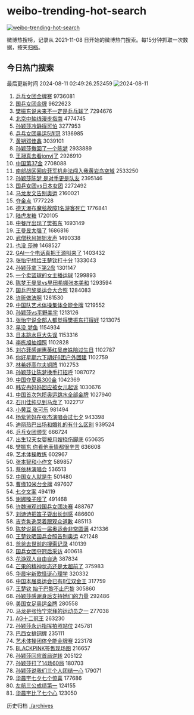 # weibo-trending-hot-search

[![weibo-trending-hot-search](https://github.com/ameizi/weibo-trending-hot-search/actions/workflows/ci.yml/badge.svg)](https://github.com/ameizi/weibo-trending-hot-search/actions/workflows/ci.yml)

微博热搜榜，记录从 2021-11-08 日开始的微博热门搜索。每15分钟抓取一次数据，按天[归档](./archives)。

## 今日热门搜索

<!-- BEGIN --> 
最后更新时间 2024-08-11 02:49:26.252459 
![2024-08-11](https://imgs-storage.s3.us-east-005.backblazeb2.com/20240811/2024-08-11.png?versionId=4_z8fbbed132d73df8689c40f13_f1007f4ba668996ce_d20240810_m184925_c005_v0501021_t0045_u01723315765753) 
1. [乒乓女团金牌赛](https://s.weibo.com/weibo?q=%23%E4%B9%92%E4%B9%93%E5%A5%B3%E5%9B%A2%E9%87%91%E7%89%8C%E8%B5%9B%23&t=31&band_rank=1&Refer=top) 9736081
1. [国乒女团金牌](https://s.weibo.com/weibo?q=%23%E5%9B%BD%E4%B9%92%E5%A5%B3%E5%9B%A2%E9%87%91%E7%89%8C%23&t=31&band_rank=2&Refer=top) 9622623
1. [樊振东说未来不一定是乒乓球了](https://s.weibo.com/weibo?q=%23%E6%A8%8A%E6%8C%AF%E4%B8%9C%E8%AF%B4%E6%9C%AA%E6%9D%A5%E4%B8%8D%E4%B8%80%E5%AE%9A%E6%98%AF%E4%B9%92%E4%B9%93%E7%90%83%E4%BA%86%23&t=31&band_rank=4&Refer=top) 7294676
1. [北京中轴线漫步指南](https://s.weibo.com/weibo?q=%23%E5%8C%97%E4%BA%AC%E4%B8%AD%E8%BD%B4%E7%BA%BF%E6%BC%AB%E6%AD%A5%E6%8C%87%E5%8D%97%23&t=31&band_rank=3&Refer=top) 4774745
1. [孙颖莎冷静得可怕](https://s.weibo.com/weibo?q=%23%E5%AD%99%E9%A2%96%E8%8E%8E%E5%86%B7%E9%9D%99%E5%BE%97%E5%8F%AF%E6%80%95%23&t=31&band_rank=5&Refer=top) 3277953
1. [乒乓女团奥运5连冠](https://s.weibo.com/weibo?q=%23%E4%B9%92%E4%B9%93%E5%A5%B3%E5%9B%A2%E5%A5%A5%E8%BF%905%E8%BF%9E%E5%86%A0%23&t=31&band_rank=6&Refer=top) 3136985
1. [黄朔邓佳鑫](https://s.weibo.com/weibo?q=%E9%BB%84%E6%9C%94%E9%82%93%E4%BD%B3%E9%91%AB&t=31&band_rank=7&Refer=top) 3039101
1. [孙颖莎撤回了一个陈梦](https://s.weibo.com/weibo?q=%23%E5%AD%99%E9%A2%96%E8%8E%8E%E6%92%A4%E5%9B%9E%E4%BA%86%E4%B8%80%E4%B8%AA%E9%99%88%E6%A2%A6%23&t=31&band_rank=7&Refer=top) 2933889
1. [王昶真去看jonyj了](https://s.weibo.com/weibo?q=%23%E7%8E%8B%E6%98%B6%E7%9C%9F%E5%8E%BB%E7%9C%8Bjonyj%E4%BA%86%23&t=31&band_rank=8&Refer=top) 2926910
1. [中国第37金](https://s.weibo.com/weibo?q=%23%E4%B8%AD%E5%9B%BD%E7%AC%AC37%E9%87%91%23&t=31&band_rank=9&Refer=top) 2708088
1. [南部战区回应菲军机非法闯入我黄岩岛空域](https://s.weibo.com/weibo?q=%23%E5%8D%97%E9%83%A8%E6%88%98%E5%8C%BA%E5%9B%9E%E5%BA%94%E8%8F%B2%E5%86%9B%E6%9C%BA%E9%9D%9E%E6%B3%95%E9%97%AF%E5%85%A5%E6%88%91%E9%BB%84%E5%B2%A9%E5%B2%9B%E7%A9%BA%E5%9F%9F%23&t=31&band_rank=10&Refer=top) 2533250
1. [孙颖莎陈梦 是对手更是队友](https://s.weibo.com/weibo?q=%E5%AD%99%E9%A2%96%E8%8E%8E%E9%99%88%E6%A2%A6%20%E6%98%AF%E5%AF%B9%E6%89%8B%E6%9B%B4%E6%98%AF%E9%98%9F%E5%8F%8B&t=31&band_rank=11&Refer=top) 2395146
1. [国乒女团vs日本女团](https://s.weibo.com/weibo?q=%23%E5%9B%BD%E4%B9%92%E5%A5%B3%E5%9B%A2vs%E6%97%A5%E6%9C%AC%E5%A5%B3%E5%9B%A2%23&t=31&band_rank=12&Refer=top) 2272492
1. [马龙发文告别奥运](https://s.weibo.com/weibo?q=%23%E9%A9%AC%E9%BE%99%E5%8F%91%E6%96%87%E5%91%8A%E5%88%AB%E5%A5%A5%E8%BF%90%23&t=31&band_rank=42&Refer=top) 2160021
1. [夺金点](https://s.weibo.com/weibo?q=%E5%A4%BA%E9%87%91%E7%82%B9&t=31&band_rank=41&Refer=top) 1777228
1. [德天瀑布魔毯故障1名游客死亡](https://s.weibo.com/weibo?q=%23%E5%BE%B7%E5%A4%A9%E7%80%91%E5%B8%83%E9%AD%94%E6%AF%AF%E6%95%85%E9%9A%9C1%E5%90%8D%E6%B8%B8%E5%AE%A2%E6%AD%BB%E4%BA%A1%23&t=31&band_rank=13&Refer=top) 1776841
1. [陆虎发糖](https://s.weibo.com/weibo?q=%E9%99%86%E8%99%8E%E5%8F%91%E7%B3%96&t=31&band_rank=14&Refer=top) 1720105
1. [中餐厅出现了樊振东](https://s.weibo.com/weibo?q=%E4%B8%AD%E9%A4%90%E5%8E%85%E5%87%BA%E7%8E%B0%E4%BA%86%E6%A8%8A%E6%8C%AF%E4%B8%9C&t=31&band_rank=15&Refer=top) 1693149
1. [王曼昱太强了](https://s.weibo.com/weibo?q=%E7%8E%8B%E6%9B%BC%E6%98%B1%E5%A4%AA%E5%BC%BA%E4%BA%86&t=31&band_rank=16&Refer=top) 1686816
1. [武僧秋风姐姐发声](https://s.weibo.com/weibo?q=%23%E6%AD%A6%E5%83%A7%E7%A7%8B%E9%A3%8E%E5%A7%90%E5%A7%90%E5%8F%91%E5%A3%B0%23&t=31&band_rank=33&Refer=top) 1490338
1. [也没 莎神](https://s.weibo.com/weibo?q=%E4%B9%9F%E6%B2%A1%20%E8%8E%8E%E7%A5%9E&t=31&band_rank=20&Refer=top) 1468527
1. [GAI一个电话真把王源叫来了](https://s.weibo.com/weibo?q=%23GAI%E4%B8%80%E4%B8%AA%E7%94%B5%E8%AF%9D%E7%9C%9F%E6%8A%8A%E7%8E%8B%E6%BA%90%E5%8F%AB%E6%9D%A5%E4%BA%86%23&t=31&band_rank=18&Refer=top) 1403432
1. [张怡宁想给王楚钦打十分](https://s.weibo.com/weibo?q=%E5%BC%A0%E6%80%A1%E5%AE%81%E6%83%B3%E7%BB%99%E7%8E%8B%E6%A5%9A%E9%92%A6%E6%89%93%E5%8D%81%E5%88%86&t=31&band_rank=36&Refer=top) 1333043
1. [孙颖莎拿下第2盘](https://s.weibo.com/weibo?q=%23%E5%AD%99%E9%A2%96%E8%8E%8E%E6%8B%BF%E4%B8%8B%E7%AC%AC2%E7%9B%98%23&t=31&band_rank=17&Refer=top) 1301147
1. [一个卖篮球的女主播运球](https://s.weibo.com/weibo?q=%E4%B8%80%E4%B8%AA%E5%8D%96%E7%AF%AE%E7%90%83%E7%9A%84%E5%A5%B3%E4%B8%BB%E6%92%AD%E8%BF%90%E7%90%83&t=31&band_rank=19&Refer=top) 1299893
1. [陈梦王曼昱vs早田希娜张本美和](https://s.weibo.com/weibo?q=%23%E9%99%88%E6%A2%A6%E7%8E%8B%E6%9B%BC%E6%98%B1vs%E6%97%A9%E7%94%B0%E5%B8%8C%E5%A8%9C%E5%BC%A0%E6%9C%AC%E7%BE%8E%E5%92%8C%23&t=31&band_rank=21&Refer=top) 1293594
1. [国乒巴黎奥运会大合照](https://s.weibo.com/weibo?q=%23%E5%9B%BD%E4%B9%92%E5%B7%B4%E9%BB%8E%E5%A5%A5%E8%BF%90%E4%BC%9A%E5%A4%A7%E5%90%88%E7%85%A7%23&t=31&band_rank=41&Refer=top) 1284083
1. [许昕做法啊](https://s.weibo.com/weibo?q=%E8%AE%B8%E6%98%95%E5%81%9A%E6%B3%95%E5%95%8A&t=31&band_rank=22&Refer=top) 1261530
1. [中国队艺术体操集体全能金牌](https://s.weibo.com/weibo?q=%23%E4%B8%AD%E5%9B%BD%E9%98%9F%E8%89%BA%E6%9C%AF%E4%BD%93%E6%93%8D%E9%9B%86%E4%BD%93%E5%85%A8%E8%83%BD%E9%87%91%E7%89%8C%23&t=31&band_rank=23&Refer=top) 1219552
1. [孙颖莎vs平野美宇](https://s.weibo.com/weibo?q=%23%E5%AD%99%E9%A2%96%E8%8E%8Evs%E5%B9%B3%E9%87%8E%E7%BE%8E%E5%AE%87%23&t=31&band_rank=24&Refer=top) 1213126
1. [张怡宁说全部人都觉得樊振东打得好](https://s.weibo.com/weibo?q=%23%E5%BC%A0%E6%80%A1%E5%AE%81%E8%AF%B4%E5%85%A8%E9%83%A8%E4%BA%BA%E9%83%BD%E8%A7%89%E5%BE%97%E6%A8%8A%E6%8C%AF%E4%B8%9C%E6%89%93%E5%BE%97%E5%A5%BD%23&t=31&band_rank=25&Refer=top) 1213075
1. [早没 梦鱼](https://s.weibo.com/weibo?q=%E6%97%A9%E6%B2%A1%20%E6%A2%A6%E9%B1%BC&t=31&band_rank=26&Refer=top) 1154934
1. [日本跳水巨大失误](https://s.weibo.com/weibo?q=%E6%97%A5%E6%9C%AC%E8%B7%B3%E6%B0%B4%E5%B7%A8%E5%A4%A7%E5%A4%B1%E8%AF%AF&t=31&band_rank=27&Refer=top) 1153316
1. [李栋旭抽烟照](https://s.weibo.com/weibo?q=%23%E6%9D%8E%E6%A0%8B%E6%97%AD%E6%8A%BD%E7%83%9F%E7%85%A7%23&t=31&band_rank=28&Refer=top) 1102828
1. [刘亦菲感谢惠英红吴彦姝陪过生日](https://s.weibo.com/weibo?q=%23%E5%88%98%E4%BA%A6%E8%8F%B2%E6%84%9F%E8%B0%A2%E6%83%A0%E8%8B%B1%E7%BA%A2%E5%90%B4%E5%BD%A6%E5%A7%9D%E9%99%AA%E8%BF%87%E7%94%9F%E6%97%A5%23&t=31&band_rank=29&Refer=top) 1102787
1. [你好星期六下期好6团户外团建](https://s.weibo.com/weibo?q=%23%E4%BD%A0%E5%A5%BD%E6%98%9F%E6%9C%9F%E5%85%AD%E4%B8%8B%E6%9C%9F%E5%A5%BD6%E5%9B%A2%E6%88%B7%E5%A4%96%E5%9B%A2%E5%BB%BA%23&t=31&band_rank=30&Refer=top) 1102759
1. [林希妤高尔夫铜牌](https://s.weibo.com/weibo?q=%23%E6%9E%97%E5%B8%8C%E5%A6%A4%E9%AB%98%E5%B0%94%E5%A4%AB%E9%93%9C%E7%89%8C%23&t=31&band_rank=31&Refer=top) 1102753
1. [孙颖莎让陈梦换手打招呼](https://s.weibo.com/weibo?q=%23%E5%AD%99%E9%A2%96%E8%8E%8E%E8%AE%A9%E9%99%88%E6%A2%A6%E6%8D%A2%E6%89%8B%E6%89%93%E6%8B%9B%E5%91%BC%23&t=31&band_rank=38&Refer=top) 1087072
1. [中国夺夏奥300金](https://s.weibo.com/weibo?q=%23%E4%B8%AD%E5%9B%BD%E5%A4%BA%E5%A4%8F%E5%A5%A5300%E9%87%91%23&t=31&band_rank=48&Refer=top) 1042369
1. [韩安冉妈妈回应被女儿起诉](https://s.weibo.com/weibo?q=%23%E9%9F%A9%E5%AE%89%E5%86%89%E5%A6%88%E5%A6%88%E5%9B%9E%E5%BA%94%E8%A2%AB%E5%A5%B3%E5%84%BF%E8%B5%B7%E8%AF%89%23&t=31&band_rank=44&Refer=top) 1030676
1. [中国首次包揽奥运跳水全部金牌](https://s.weibo.com/weibo?q=%23%E4%B8%AD%E5%9B%BD%E9%A6%96%E6%AC%A1%E5%8C%85%E6%8F%BD%E5%A5%A5%E8%BF%90%E8%B7%B3%E6%B0%B4%E5%85%A8%E9%83%A8%E9%87%91%E7%89%8C%23&t=31&band_rank=32&Refer=top) 1027940
1. [石川佳纯见到马龙了](https://s.weibo.com/weibo?q=%23%E7%9F%B3%E5%B7%9D%E4%BD%B3%E7%BA%AF%E8%A7%81%E5%88%B0%E9%A9%AC%E9%BE%99%E4%BA%86%23&t=31&band_rank=36&Refer=top) 1022717
1. [小黄豆 张可乐](https://s.weibo.com/weibo?q=%E5%B0%8F%E9%BB%84%E8%B1%86%20%E5%BC%A0%E5%8F%AF%E4%B9%90&t=31&band_rank=19&Refer=top) 981494
1. [杨紫爸妈在张杰演唱会过七夕](https://s.weibo.com/weibo?q=%23%E6%9D%A8%E7%B4%AB%E7%88%B8%E5%A6%88%E5%9C%A8%E5%BC%A0%E6%9D%B0%E6%BC%94%E5%94%B1%E4%BC%9A%E8%BF%87%E4%B8%83%E5%A4%95%23&t=31&band_rank=19&Refer=top) 943398
1. [迪丽热巴出场和婚礼的有什么区别](https://s.weibo.com/weibo?q=%23%E8%BF%AA%E4%B8%BD%E7%83%AD%E5%B7%B4%E5%87%BA%E5%9C%BA%E5%92%8C%E5%A9%9A%E7%A4%BC%E7%9A%84%E6%9C%89%E4%BB%80%E4%B9%88%E5%8C%BA%E5%88%AB%23&t=31&band_rank=35&Refer=top) 939524
1. [乒乓女团颁奖](https://s.weibo.com/weibo?q=%E4%B9%92%E4%B9%93%E5%A5%B3%E5%9B%A2%E9%A2%81%E5%A5%96&t=31&band_rank=42&Refer=top) 666724
1. [出生12天女婴被月嫂挠伤脚底](https://s.weibo.com/weibo?q=%23%E5%87%BA%E7%94%9F12%E5%A4%A9%E5%A5%B3%E5%A9%B4%E8%A2%AB%E6%9C%88%E5%AB%82%E6%8C%A0%E4%BC%A4%E8%84%9A%E5%BA%95%23&t=31&band_rank=34&Refer=top) 650635
1. [樊振东 你看他表情都很辛苦](https://s.weibo.com/weibo?q=%E6%A8%8A%E6%8C%AF%E4%B8%9C%20%E4%BD%A0%E7%9C%8B%E4%BB%96%E8%A1%A8%E6%83%85%E9%83%BD%E5%BE%88%E8%BE%9B%E8%8B%A6&t=31&band_rank=39&Refer=top) 636608
1. [艺术体操教练](https://s.weibo.com/weibo?q=%E8%89%BA%E6%9C%AF%E4%BD%93%E6%93%8D%E6%95%99%E7%BB%83&t=31&band_rank=44&Refer=top) 602967
1. [张本智和小作文](https://s.weibo.com/weibo?q=%23%E5%BC%A0%E6%9C%AC%E6%99%BA%E5%92%8C%E5%B0%8F%E4%BD%9C%E6%96%87%23&t=31&band_rank=38&Refer=top) 589857
1. [蔡依林演唱会](https://s.weibo.com/weibo?q=%23%E8%94%A1%E4%BE%9D%E6%9E%97%E6%BC%94%E5%94%B1%E4%BC%9A%23&t=31&band_rank=46&Refer=top) 536513
1. [中国女人就是牛](https://s.weibo.com/weibo?q=%E4%B8%AD%E5%9B%BD%E5%A5%B3%E4%BA%BA%E5%B0%B1%E6%98%AF%E7%89%9B&t=31&band_rank=37&Refer=top) 501480
1. [曹缘10米台金牌](https://s.weibo.com/weibo?q=%23%E6%9B%B9%E7%BC%9810%E7%B1%B3%E5%8F%B0%E9%87%91%E7%89%8C%23&t=31&band_rank=40&Refer=top) 497607
1. [七夕文案](https://s.weibo.com/weibo?q=%E4%B8%83%E5%A4%95%E6%96%87%E6%A1%88&t=31&band_rank=43&Refer=top) 494119
1. [谢娜嗓子哑了](https://s.weibo.com/weibo?q=%23%E8%B0%A2%E5%A8%9C%E5%97%93%E5%AD%90%E5%93%91%E4%BA%86%23&t=31&band_rank=45&Refer=top) 491468
1. [许魏洲观战国乒女团决赛](https://s.weibo.com/weibo?q=%23%E8%AE%B8%E9%AD%8F%E6%B4%B2%E8%A7%82%E6%88%98%E5%9B%BD%E4%B9%92%E5%A5%B3%E5%9B%A2%E5%86%B3%E8%B5%9B%23&t=31&band_rank=47&Refer=top) 488767
1. [刘诗诗把笛子耍出长剑感](https://s.weibo.com/weibo?q=%23%E5%88%98%E8%AF%97%E8%AF%97%E6%8A%8A%E7%AC%9B%E5%AD%90%E8%80%8D%E5%87%BA%E9%95%BF%E5%89%91%E6%84%9F%23&t=31&band_rank=49&Refer=top) 486600
1. [吉克隽逸哭着跟观众道歉](https://s.weibo.com/weibo?q=%23%E5%90%89%E5%85%8B%E9%9A%BD%E9%80%B8%E5%93%AD%E7%9D%80%E8%B7%9F%E8%A7%82%E4%BC%97%E9%81%93%E6%AD%89%23&t=31&band_rank=50&Refer=top) 485113
1. [陈梦说最后一届奥运会非常圆满](https://s.weibo.com/weibo?q=%23%E9%99%88%E6%A2%A6%E8%AF%B4%E6%9C%80%E5%90%8E%E4%B8%80%E5%B1%8A%E5%A5%A5%E8%BF%90%E4%BC%9A%E9%9D%9E%E5%B8%B8%E5%9C%86%E6%BB%A1%23&t=31&band_rank=43&Refer=top) 421336
1. [王楚钦晒国乒合照告别奥运](https://s.weibo.com/weibo?q=%23%E7%8E%8B%E6%A5%9A%E9%92%A6%E6%99%92%E5%9B%BD%E4%B9%92%E5%90%88%E7%85%A7%E5%91%8A%E5%88%AB%E5%A5%A5%E8%BF%90%23&t=31&band_rank=31&Refer=top) 421248
1. [爸爸去世前的搜索记录](https://s.weibo.com/weibo?q=%E7%88%B8%E7%88%B8%E5%8E%BB%E4%B8%96%E5%89%8D%E7%9A%84%E6%90%9C%E7%B4%A2%E8%AE%B0%E5%BD%95&t=31&band_rank=47&Refer=top) 410139
1. [国乒女团夺冠后采访](https://s.weibo.com/weibo?q=%E5%9B%BD%E4%B9%92%E5%A5%B3%E5%9B%A2%E5%A4%BA%E5%86%A0%E5%90%8E%E9%87%87%E8%AE%BF&t=31&band_rank=42&Refer=top) 400618
1. [花游双人自由自选](https://s.weibo.com/weibo?q=%E8%8A%B1%E6%B8%B8%E5%8F%8C%E4%BA%BA%E8%87%AA%E7%94%B1%E8%87%AA%E9%80%89&t=31&band_rank=42&Refer=top) 387834
1. [芒果的精神状态还是太超前了](https://s.weibo.com/weibo?q=%E8%8A%92%E6%9E%9C%E7%9A%84%E7%B2%BE%E7%A5%9E%E7%8A%B6%E6%80%81%E8%BF%98%E6%98%AF%E5%A4%AA%E8%B6%85%E5%89%8D%E4%BA%86&t=31&band_rank=46&Refer=top) 375983
1. [华晨宇新歌怪诞心理学](https://s.weibo.com/weibo?q=%23%E5%8D%8E%E6%99%A8%E5%AE%87%E6%96%B0%E6%AD%8C%E6%80%AA%E8%AF%9E%E5%BF%83%E7%90%86%E5%AD%A6%23&t=31&band_rank=48&Refer=top) 320332
1. [中国本届奥运会已有8位双金王](https://s.weibo.com/weibo?q=%23%E4%B8%AD%E5%9B%BD%E6%9C%AC%E5%B1%8A%E5%A5%A5%E8%BF%90%E4%BC%9A%E5%B7%B2%E6%9C%898%E4%BD%8D%E5%8F%8C%E9%87%91%E7%8E%8B%23&t=31&band_rank=43&Refer=top) 317759
1. [王楚钦 始于巴黎不止巴黎](https://s.weibo.com/weibo?q=%E7%8E%8B%E6%A5%9A%E9%92%A6%20%E5%A7%8B%E4%BA%8E%E5%B7%B4%E9%BB%8E%E4%B8%8D%E6%AD%A2%E5%B7%B4%E9%BB%8E&t=31&band_rank=32&Refer=top) 305860
1. [孙颖莎感谢身后支持她们的力量](https://s.weibo.com/weibo?q=%23%E5%AD%99%E9%A2%96%E8%8E%8E%E6%84%9F%E8%B0%A2%E8%BA%AB%E5%90%8E%E6%94%AF%E6%8C%81%E5%A5%B9%E4%BB%AC%E7%9A%84%E5%8A%9B%E9%87%8F%23&t=31&band_rank=36&Refer=top) 292486
1. [美国女足奥运金牌](https://s.weibo.com/weibo?q=%23%E7%BE%8E%E5%9B%BD%E5%A5%B3%E8%B6%B3%E5%A5%A5%E8%BF%90%E9%87%91%E7%89%8C%23&t=31&band_rank=44&Refer=top) 280558
1. [马龙是张怡宁崇拜的运动员之一](https://s.weibo.com/weibo?q=%23%E9%A9%AC%E9%BE%99%E6%98%AF%E5%BC%A0%E6%80%A1%E5%AE%81%E5%B4%87%E6%8B%9C%E7%9A%84%E8%BF%90%E5%8A%A8%E5%91%98%E4%B9%8B%E4%B8%80%23&t=31&band_rank=43&Refer=top) 277038
1. [AG十二冠王](https://s.weibo.com/weibo?q=%23AG%E5%8D%81%E4%BA%8C%E5%86%A0%E7%8E%8B%23&t=31&band_rank=50&Refer=top) 263230
1. [孙颖莎永远指挥拍照站位](https://s.weibo.com/weibo?q=%23%E5%AD%99%E9%A2%96%E8%8E%8E%E6%B0%B8%E8%BF%9C%E6%8C%87%E6%8C%A5%E6%8B%8D%E7%85%A7%E7%AB%99%E4%BD%8D%23&t=31&band_rank=44&Refer=top) 245781
1. [巴西女排铜牌](https://s.weibo.com/weibo?q=%23%E5%B7%B4%E8%A5%BF%E5%A5%B3%E6%8E%92%E9%93%9C%E7%89%8C%23&t=31&band_rank=41&Refer=top) 235111
1. [艺术体操团体全能金牌赛](https://s.weibo.com/weibo?q=%23%E8%89%BA%E6%9C%AF%E4%BD%93%E6%93%8D%E5%9B%A2%E4%BD%93%E5%85%A8%E8%83%BD%E9%87%91%E7%89%8C%E8%B5%9B%23&t=31&band_rank=45&Refer=top) 223178
1. [BLACKPINK签售现场图](https://s.weibo.com/weibo?q=%23BLACKPINK%E7%AD%BE%E5%94%AE%E7%8E%B0%E5%9C%BA%E5%9B%BE%23&t=31&band_rank=50&Refer=top) 216657
1. [孙颖莎回应首局逆转](https://s.weibo.com/weibo?q=%23%E5%AD%99%E9%A2%96%E8%8E%8E%E5%9B%9E%E5%BA%94%E9%A6%96%E5%B1%80%E9%80%86%E8%BD%AC%23&t=31&band_rank=45&Refer=top) 205122
1. [孙颖莎打了14场60局](https://s.weibo.com/weibo?q=%23%E5%AD%99%E9%A2%96%E8%8E%8E%E6%89%93%E4%BA%8614%E5%9C%BA60%E5%B1%80%23&t=31&band_rank=44&Refer=top) 180703
1. [孙颖莎说我们三个人团结一心](https://s.weibo.com/weibo?q=%23%E5%AD%99%E9%A2%96%E8%8E%8E%E8%AF%B4%E6%88%91%E4%BB%AC%E4%B8%89%E4%B8%AA%E4%BA%BA%E5%9B%A2%E7%BB%93%E4%B8%80%E5%BF%83%23&t=31&band_rank=39&Refer=top) 179071
1. [华晨宇七夕七个惊喜](https://s.weibo.com/weibo?q=%23%E5%8D%8E%E6%99%A8%E5%AE%87%E4%B8%83%E5%A4%95%E4%B8%83%E4%B8%AA%E6%83%8A%E5%96%9C%23&t=31&band_rank=50&Refer=top) 177686
1. [左航三公成绩第一](https://s.weibo.com/weibo?q=%23%E5%B7%A6%E8%88%AA%E4%B8%89%E5%85%AC%E6%88%90%E7%BB%A9%E7%AC%AC%E4%B8%80%23&t=31&band_rank=50&Refer=top) 124155
1. [华晨宇比了七个心](https://s.weibo.com/weibo?q=%E5%8D%8E%E6%99%A8%E5%AE%87%E6%AF%94%E4%BA%86%E4%B8%83%E4%B8%AA%E5%BF%83&t=31&band_rank=49&Refer=top) 123050
<!-- END -->

历史归档 [./archives](./archives)


